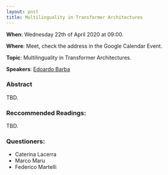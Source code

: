 ```yaml
---
layout: post
title: Multilinguality in Transformer Architectures
---
```


**When**:  Wednesday 22th of April 2020 at 09:00.

**Where**: Meet, check the address in the Google Calendar Event.

**Topic**: Multilinguality in Transformer Architectures.

**Speakers**: [Edoardo Barba](https://edobobo.github.io/)
### Abstract
TBD.

### Reccommended Readings:
TBD.

### Questioners:
- Caterina Lacerra
- Marco Maru
- Federico Martelli